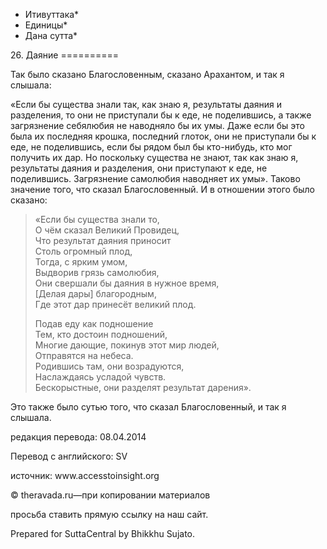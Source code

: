 * Итивуттака*
* Единицы*
* Дана сутта*

26\. Даяние
\=\=\=\=\=\=\=\=\=\=

Так было сказано Благословенным, сказано Арахантом, и так я слышала:

«Если бы существа знали так, как знаю я, результаты даяния и разделения, то они не приступали бы к еде, не поделившись, а также загрязнение себялюбия не наводняло бы их умы\. Даже если бы это была их последняя крошка, последний глоток, они не приступали бы к еде, не поделившись, если бы рядом был бы кто\-нибудь, кто мог получить их дар\. Но поскольку существа не знают, так как знаю я, результаты даяния и разделения, они приступают к еде, не поделившись\. Загрязнение самолюбия наводняет их умы»\. Таково значение того, что сказал Благословенный\. И в отношении этого было сказано:

> «Если бы существа знали то,  
> О чём сказал Великий Провидец,  
> Что результат даяния приносит  
> Столь огромный плод,  
> Тогда, с ярким умом,  
> Выдворив грязь самолюбия,  
> Они свершали бы даяния в нужное время,  
> \[Делая дары\] благородным,  
> Где этот дар принесёт великий плод\.
>
> Подав еду как подношение  
> Тем, кто достоин подношений,  
> Многие дающие, покинув этот мир людей,  
> Отправятся на небеса\.  
> Родившись там, они возрадуются,  
> Наслаждаясь усладой чувств\.  
> Бескорыстные, они разделят результат дарения»\.

Это также было сутью того, что сказал Благословенный, и так я слышала\.

редакция перевода: 08\.04\.2014

Перевод с английского: SV

источник: www\.accesstoinsight\.org

© theravada\.ru—при копировании материалов

просьба ставить прямую ссылку на наш сайт\.

Prepared for SuttaCentral by Bhikkhu Sujato\.